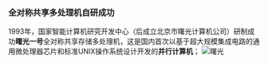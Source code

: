 ### 全对称共享多处理机自研成功
1993年，国家智能计算机研究开发中心（后成立北京市曙光计算机公司）研制成功**曙光一号**全对称共享存储多处理机，这是国内首次以基于超大规模集成电路的通用微处理器芯片和标准UNIX操作系统设计开发的**并行计算机**；
![曙光](https://p3.ssl.qhimgs1.com/sdr/400__/t018ee623cbaa0404f3.jpg "曙光一号")
